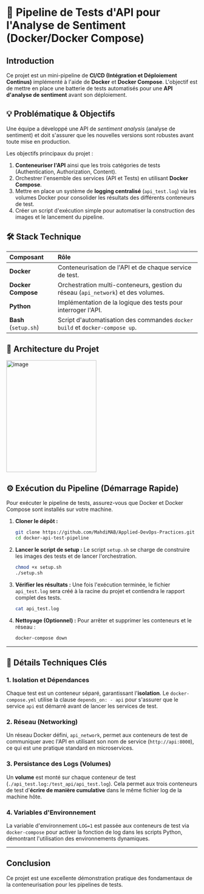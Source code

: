 # 🐳 Pipeline de Tests d'API pour l'Analyse de Sentiment (Docker/Docker Compose)

## Introduction
Ce projet est un mini-pipeline de **CI/CD (Intégration et Déploiement Continus)** implémenté à l'aide de **Docker** et **Docker Compose**. L'objectif est de mettre en place une batterie de tests automatisés pour une **API d'analyse de sentiment** avant son déploiement.


## 💡 Problématique & Objectifs
Une équipe a développé une API de *sentiment analysis* (analyse de sentiment) et doit s'assurer que les nouvelles versions sont robustes avant toute mise en production.

Les objectifs principaux du projet :
1.  **Conteneuriser l'API** ainsi que les trois catégories de tests (Authentication, Authorization, Content).
2.  Orchestrer l'ensemble des services (API et Tests) en utilisant **Docker Compose**.
3.  Mettre en place un système de **logging centralisé** (`api_test.log`) via les volumes Docker pour consolider les résultats des différents conteneurs de test.
4.  Créer un script d'exécution simple pour automatiser la construction des images et le lancement du pipeline.

## 🛠️ Stack Technique
| Composant | Rôle |
| :--- | :--- |
| **Docker** | Conteneurisation de l'API et de chaque service de test. |
| **Docker Compose** | Orchestration multi-conteneurs, gestion du réseau (`api_network`) et des volumes. |
| **Python**  | Implémentation de la logique des tests pour interroger l'API. |
| **Bash** (`setup.sh`) | Script d'automatisation des commandes `docker build` et `docker-compose up`. |

## 📁 Architecture du Projet

<img width="237" height="294" alt="image" src="https://github.com/user-attachments/assets/dde5ffa2-fa9d-4167-a836-d8943833b1f3" />



## ⚙️ Exécution du Pipeline (Démarrage Rapide)
Pour exécuter le pipeline de tests, assurez-vous que Docker et Docker Compose sont installés sur votre machine.

1.  **Cloner le dépôt :**
    ```bash
    git clone https://github.com/MahdiMAB/Applied-DevOps-Practices.git
    cd docker-api-test-pipeline
    ```
2.  **Lancer le script de setup :**
    Le script `setup.sh` se charge de construire les images des tests et de lancer l'orchestration.
    ```bash
    chmod +x setup.sh
    ./setup.sh
    ```
3.  **Vérifier les résultats :**
    Une fois l'exécution terminée, le fichier `api_test.log` sera créé à la racine du projet et contiendra le rapport complet des tests.
    ```bash
    cat api_test.log
    ```
4.  **Nettoyage (Optionnel) :**
    Pour arrêter et supprimer les conteneurs et le réseau :
    ```bash
    docker-compose down
    ```

---

## 🔎 Détails Techniques Clés
### 1. Isolation et Dépendances
Chaque test est un conteneur séparé, garantissant l'**isolation**. Le `docker-compose.yml` utilise la clause `depends_on: - api` pour s'assurer que le service `api` est démarré avant de lancer les services de test.

### 2. Réseau (Networking)
Un réseau Docker défini, `api_network`, permet aux conteneurs de test de communiquer avec l'API en utilisant son nom de service (`http://api:8000`), ce qui est une pratique standard en microservices.

### 3. Persistance des Logs (Volumes)
Un **volume** est monté sur chaque conteneur de test (`./api_test.log:/test_api/api_test.log`). Cela permet aux trois conteneurs de test d'**écrire de manière cumulative** dans le même fichier log de la machine hôte.

### 4. Variables d'Environnement
La variable d'environnement `LOG=1` est passée aux conteneurs de test via `docker-compose` pour activer la fonction de log dans les scripts Python, démontrant l'utilisation des environnements dynamiques.

---

## Conclusion
Ce projet est une excellente démonstration pratique des fondamentaux de la conteneurisation pour les pipelines de tests.  

